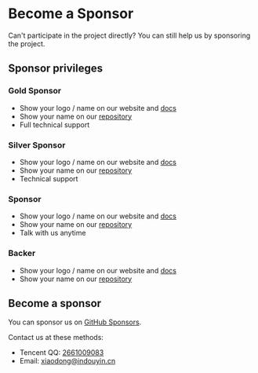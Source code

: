# Become a Sponsor

Can't participate in the project directly? You can still help us by sponsoring the project.

## Sponsor privileges

### Gold Sponsor <Badge text="$80 / month"/>

- Show your logo / name on our website and [docs](/other/sponsors)
- Show your name on our [repository](https://github.com/fastjs-team/core/)
- Full technical support

### Silver Sponsor <Badge text="$20 / month"/>

- Show your logo / name on our website and [docs](/other/sponsors)
- Show your name on our [repository](https://github.com/fastjs-team/core/)
- Technical support

### Sponsor <Badge text="$10 / month"/>

- Show your logo / name on our website and [docs](/other/sponsors)
- Show your name on our [repository](https://github.com/fastjs-team/core/)
- Talk with us anytime

### Backer <Badge text="$5 / month"/>

- Show your logo / name on our website and [docs](/other/sponsors)
- Show your name on our [repository](https://github.com/fastjs-team/core/)

## Become a sponsor

You can sponsor us on [GitHub Sponsors](https://github.com/sponsors/dy-xiaodong2022).

Contact us at these methods:

- Tencent QQ: [2661009083](https://im.qq.com/)
- Email: [xiaodong@indouyin.cn](mailto:xiaodong@indouyin.cn)